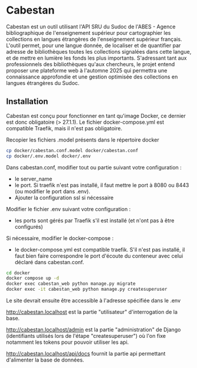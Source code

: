 # Cabestan

Cabestan est un outil utilisant l'API SRU du Sudoc de l'ABES - Agence bibliographique de l'enseignement supérieur pour cartographier les collections en langues étrangères de l'enseignement supérieur français.
L'outil permet, pour une langue donnée, de localiser et de quantifier par adresse de bibliothèques toutes les collections signalées dans cette langue, et de mettre en lumière les fonds les plus importants. S'adressant tant aux professionnels des bibliothèques qu'aux chercheurs, le projet entend proposer une plateforme web à l'automne 2025 qui permettra une connaissance approfondie et une gestion optimisée des collections en langues étrangères du Sudoc.

## Installation

Cabestan est conçu pour fonctionner en tant qu'image Docker, ce dernier est donc obligatoire (> 27.1.1).
Le fichier docker-compose.yml est compatible Traefik, mais il n'est pas obligatoire.

Recopier les fichiers .model présents dans le répertoire docker

```bash
cp docker/cabestan.conf.model docker/cabestan.conf
cp docker/.env.model docker/.env
```

Dans cabestan.conf, modifier tout ou partie suivant votre configuration :
- le server_name
- le port. Si traefik n'est pas installé, il faut mettre le port à 8080 ou 8443 (ou modifier le port dans .env).
- Ajouter la configuration ssl si nécessaire

Modifier le fichier .env suivant votre configuration :
- les ports sont gérés par Traefik s'il est installé (et n'ont pas à être configurés)

Si nécessaire, modifier le docker-compose :
- le docker-compose.yml est compatible traefik. S'il n'est pas installé, il faut bien faire correspondre le port d'écoute du conteneur avec celui déclaré dans cabestan.conf.

```bash
cd docker
docker compose up -d
docker exec cabestan_web python manage.py migrate
docker exec -it cabestan_web python manage.py createsuperuser
```

Le site devrait ensuite être accessible à l'adresse spécifiée dans le .env

http://cabestan.localhost est la partie "utilisateur" d'interrogation de la base.

http://cabestan.localhost/admin est la partie "administration" de Django (identifiants utilisés lors de l'étape "createsuperuser") où l'on fixe notamment les tokens pour pouvoir utiliser les api.

http://cabestan.localhost/api/docs fournit la partie api permettant d'alimenter la base de données.